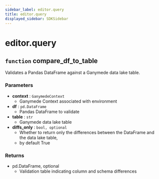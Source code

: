 ```yaml
---
sidebar_label: editor.query
title: editor.query
displayed_sidebar: SDKSidebar
--- 
```



# editor.query



##  `function` compare_df_to_table
Validates a Pandas DataFrame against a Ganymede data lake table.

###  Parameters
- **context** : `GanymedeContext`
    - Ganymede Context associated with environment
- **df** : `pd.DataFrame`
    - Pandas DataFrame to validate
- **table** : `str`
    - Ganymede data lake table
- **diffs_only** : `bool, optional`
    - Whether to return only the differences between the DataFrame and the data lake table,
    - by default True

###  Returns
- pd.DataFrame, optional
    - Validation table indicating column and schema differences